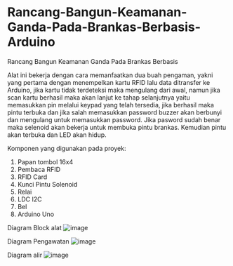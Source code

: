 # Rancang-Bangun-Keamanan-Ganda-Pada-Brankas-Berbasis-Arduino
Rancang Bangun Keamanan Ganda Pada Brankas Berbasis 

Alat ini bekerja dengan cara memanfaatkan dua buah pengaman, yakni yang pertama dengan menempelkan kartu RFID lalu data ditransfer ke Arduino, jika kartu tidak terdeteksi maka mengulang dari awal, namun jika scan kartu berhasil maka akan lanjut ke tahap selanjutnya yaitu memasukkan pin melalui keypad yang telah tersedia, jika berhasil maka pintu terbuka dan jika salah memasukkan password buzzer akan berbunyi dan mengulang untuk memasukkan password. Jika pasword sudah benar maka selenoid akan bekerja untuk membuka pintu brankas. Kemudian pintu akan terbuka dan LED akan hidup.  


​Komponen yang digunakan pada proyek:
1. Papan tombol 16x4
2. Pembaca RFID 
3. RFID Card
5. Kunci Pintu Solenoid
6. Relai
7. LDC I2C
8. Bel
9.  Arduino Uno

Diagram  Block alat 
![image](https://user-images.githubusercontent.com/122041231/211178705-f608cad3-9773-4bdb-81b1-e1ed08be53e4.png)

Diagram Pengawatan
![image](https://user-images.githubusercontent.com/122041231/211178719-2616906a-ecf7-4135-8176-f2f7a39d19cd.png)

Diagram alir
![image](https://user-images.githubusercontent.com/122041231/211179009-67bb06a0-5be3-45b6-aebb-ffaaeb324500.png)


